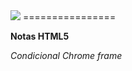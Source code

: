 <img src="http://cymetria.com/images/banner_bucaramanga.png">
================


<b>Notas HTML5</b>

<em>
Condicional Chrome frame
</em>
	<!--[if lt IE 7]>
    	<p class="chromeframe">You are using an <strong>outdated</strong> browser. Please <a href="http://browsehappy.com/">upgrade your browser</a> or <a href="http://www.google.com/chromeframe/?redirect=true">activate Google Chrome Frame</a> to improve your experience.</p>
    <![endif]-->

